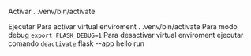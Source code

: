 Activar
. .venv/bin/activate

Ejecutar
Para activar virtual enviroment  . .venv/bin/activate
Para modo debug  `export FLASK_DEBUG=1` 
Para desactivar virtual enviroment ejecutar comando `deactivate`
flask --app hello run
